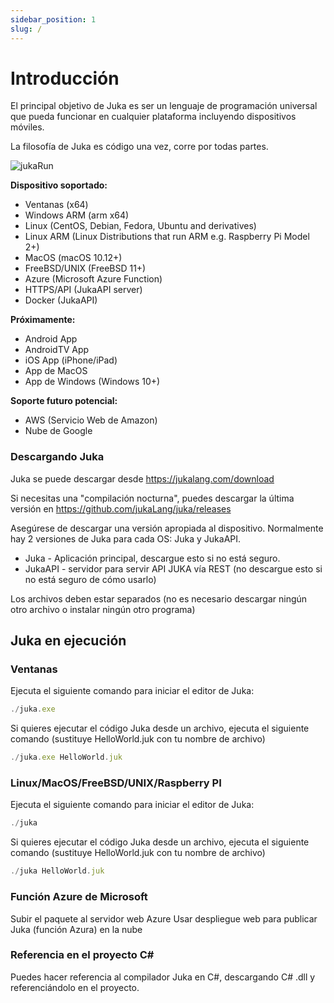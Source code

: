 ```yaml
---
sidebar_position: 1
slug: /
---
```


# Introducción

El principal objetivo de Juka es ser un lenguaje de programación universal que pueda funcionar en cualquier plataforma incluyendo dispositivos móviles.

La filosofía de Juka es código una vez, corre por todas partes.

![jukaRun](https://user-images.githubusercontent.com/11934545/171545920-02493491-fa44-40d6-9a5b-46b2f90f8301.gif)

__Dispositivo soportado:__
- Ventanas (x64)
- Windows ARM (arm x64)
- Linux (CentOS, Debian, Fedora, Ubuntu and derivatives)
- Linux ARM (Linux Distributions that run ARM e.g. Raspberry Pi Model 2+)
- MacOS (macOS 10.12+)
- FreeBSD/UNIX (FreeBSD 11+)
- Azure (Microsoft Azure Function)
- HTTPS/API (JukaAPI server)
- Docker (JukaAPI)

__Próximamente:__
- Android App
- AndroidTV App
- iOS App (iPhone/iPad)
- App de MacOS
- App de Windows (Windows 10+)

__Soporte futuro potencial:__
- AWS (Servicio Web de Amazon)
- Nube de Google


### Descargando Juka
Juka se puede descargar desde https://jukalang.com/download

Si necesitas una "compilación nocturna", puedes descargar la última versión en https://github.com/jukaLang/juka/releases

Asegúrese de descargar una versión apropiada al dispositivo. Normalmente hay 2 versiones de Juka para cada OS: Juka y JukaAPI.
- Juka - Aplicación principal, descargue esto si no está seguro.
- JukaAPI - servidor para servir API JUKA vía REST (no descargue esto si no está seguro de cómo usarlo)

Los archivos deben estar separados (no es necesario descargar ningún otro archivo o instalar ningún otro programa)

## Juka en ejecución

### Ventanas

Ejecuta el siguiente comando para iniciar el editor de Juka:

```jsx
./juka.exe
```

Si quieres ejecutar el código Juka desde un archivo, ejecuta el siguiente comando (sustituye HelloWorld.juk con tu nombre de archivo)

```jsx
./juka.exe HelloWorld.juk
```

### Linux/MacOS/FreeBSD/UNIX/Raspberry PI

Ejecuta el siguiente comando para iniciar el editor de Juka:
```jsx
./juka
```

Si quieres ejecutar el código Juka desde un archivo, ejecuta el siguiente comando (sustituye HelloWorld.juk con tu nombre de archivo)

```jsx
./juka HelloWorld.juk
```


### Función Azure de Microsoft

Subir el paquete al servidor web Azure Usar despliegue web para publicar Juka (función Azura) en la nube

### Referencia en el proyecto C#

Puedes hacer referencia al compilador Juka en C#, descargando C# .dll y referenciándolo en el proyecto.
